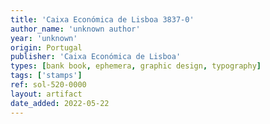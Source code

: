 ```yaml
---
title: 'Caixa Económica de Lisboa 3837-0'
author_name: 'unknown author'
year: 'unknown'
origin: Portugal
publisher: 'Caixa Económica de Lisboa'
types: [bank book, ephemera, graphic design, typography]
tags: ['stamps']
ref: sol-520-0000
layout: artifact
date_added: 2022-05-22
---
```


